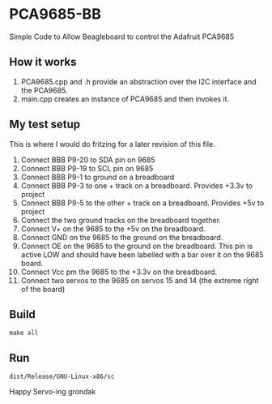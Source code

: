 # PCA9685-BB
Simple Code to Allow Beagleboard to control the Adafruit PCA9685

## How it works
1. PCA9685.cpp and .h provide an abstraction over the I2C interface and the PCA9685.
2. main.cpp creates an instance of PCA9685 and then invokes it.

## My test setup
This is where I would do fritzing for a later revision of this file.
1. Connect BBB P9-20 to SDA pin on 9685
2. Connect BBB P9-19 to SCL pin on 9685
3. Connect BBB P9-1 to ground on a breadboard
4. Connect BBB P9-3 to one + track on a breadboard. Provides +3.3v to project
5. Connect BBB P9-5 to the other + track on a breadboard. Provides +5v to project
6. Connect the two ground tracks on the breadboard together.
7. Connect V+ on the 9685 to the +5v on the breadboard.
8. Connect GND on the 9685 to the ground on the breadboard.
9. Connect OE on the 9685 to the ground on the breadboard. This pin is active LOW and should have been labelled with a bar over it on the 9685 board.
10. Connect Vcc pm the 9685 to the +3.3v on the breadboard.
11. Connect two servos to the 9685 on servos 15 and 14 (the extreme right of the board)

## Build
`make all`

## Run
`dist/Release/GNU-Linux-x86/sc`

Happy Servo-ing
grondak
